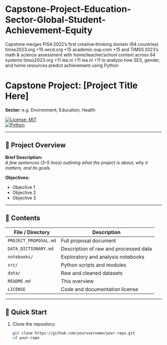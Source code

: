 # Capstone-Project-Education-Sector-Global-Student-Achievement-Equity
Capstone merges PISA 2022’s first creative‑thinking domain (64 countries) timss2023.org +15 oecd.org +15 academic.oup.com +15  and TIMSS 2023’s math &amp; science assessment with home/teacher/school context across 64 systems timss2023.org +11 iea.nl +11 iea.nl +11  to analyze how SES, gender, and home resources predict achievement using Python 
# Capstone Project: [Project Title Here]

**Sector:** e.g. Environment, Education, Health

[![License: MIT](https://img.shields.io/badge/License-MIT-green.svg)](LICENSE)  
[![Python](https://img.shields.io/badge/Python-3.10%2B-blue.svg)](https://www.python.org)

---

## 🧭 Project Overview

**Brief Description:**  
_A few sentences (3–5 lines) outlining what the project is about, why it matters, and its goals._

**Objectives:**  
- Objective 1  
- Objective 2  
- Objective 3

---

## 📁 Contents

| File / Directory       | Description                          |
|------------------------|--------------------------------------|
| `PROJECT_PROPOSAL.md`  | Full proposal document               |
| `DATA_DICTIONARY.md`   | Description of raw and processed data |
| `notebooks/`           | Exploratory and analysis notebooks   |
| `src/`                 | Python scripts and modules           |
| `data/`                | Raw and cleaned datasets             |
| `README.md`            | This overview                         |
| `LICENSE`              | Code and documentation license        |

---

## 🚀 Quick Start

1. Clone the repository:  
   ```bash
   git clone https://github.com/yourusername/your-repo.git
   cd your-repo
